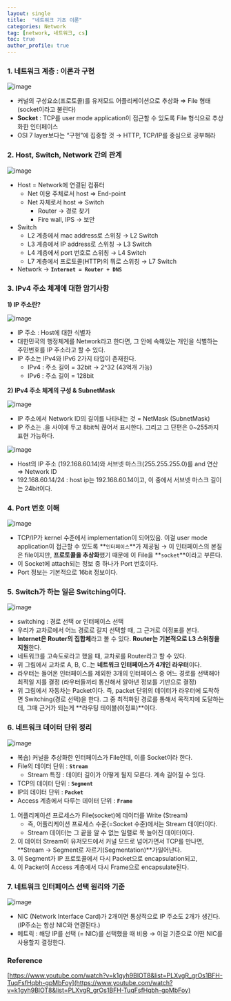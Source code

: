 ```yaml
---
layout: single
title:  "네트워크 기초 이론"
categories: Network
tag: [network, 네트워크, cs]
toc: true
author_profile: true
---
```

### 1. 네트워크 계층 : 이론과 구현

![image](https://user-images.githubusercontent.com/47748246/204977329-a5acd420-3d5d-48f3-8c81-7611f7518d86.png)

- 커널의 구성요소(프로토콜)를 유저모드 어플리케이션으로 추상화 ⇒ File 형태 (socket이라고 불린다)
- **Socket** : TCP를 user mode application이 접근할 수 있도록 File 형식으로 추상화한 인터페이스
- OSI 7 layer보다는 “구현”에 집중할 것 → HTTP, TCP/IP를 중심으로 공부해라

### 2. Host, Switch, Network 간의 관계

![image](https://user-images.githubusercontent.com/47748246/204977351-a81476fe-7a09-408d-9e60-0754423afe97.png)
- Host = Network에 연결된 컴퓨터
    - Net 이용 주체로서 host ⇒ End-point
    - Net 자체로서 host  ⇒ Switch
        - Router → 경로 찾기
        - Fire wall, IPS → 보안
- Switch
    - L2 계층에서 mac address로 스위칭 → L2 Switch
    - L3 계층에서 IP address로 스위칭 → L3 Switch
    - L4 계층에서 port 번호로 스위칭 → L4 Switch
    - L7 계층에서 프로토콜(HTTP)의 뭐로 스위칭 → L7 Switch
- Network → **`Internet = Router + DNS`**

### 3. IPv4 주소 체계에 대한 암기사항

**1) IP 주소란?**

![image](https://user-images.githubusercontent.com/47748246/204977382-dd17a11e-8d5a-4dc8-981e-ee9148e35696.png)

- IP 주소 : Host에 대한 식별자
- 대한민국의 행정체계를 Network라고 한다면, 그 안에 속해있는 개인을 식별하는 주민번호를 IP 주소라고 할 수 있다.
- IP 주소는 IPv4와 IPv6 2가지 타입이 존재한다.
    - IPv4 : 주소 길이 = 32bit → 2^32 (43억개 가능)
    - IPv6 : 주소 길이 = 128bit

**2) IPv4 주소 체계의 구성 & SubnetMask**

![image](https://user-images.githubusercontent.com/47748246/204977428-274b622a-da80-4dec-8c2a-dbd6ac58f241.png)

- IP 주소에서 Network ID의 길이를 나타내는 것 = NetMask (SubnetMask)
- IP 주소는 .을 사이에 두고 8bit씩 끊어서 표시한다. 그리고 그 단편은 0~255까지 표현 가능하다.

![image](https://user-images.githubusercontent.com/47748246/204977538-452f6845-71ae-4d75-9060-812cadacf2b6.png)

- Host의 IP 주소 (192.168.60.14)와 서브넷 마스크(255.255.255.0)를 and 연산 ⇒ Network ID
- 192.168.60.14/24 : host ip는 192.168.60.14이고, 이 중에서 서브넷 마스크 길이는 24bit이다.

### 4. Port 번호 이해

![image](https://user-images.githubusercontent.com/47748246/204977519-c9146b78-db19-424e-98a1-f5c48c5e3443.png)
- TCP/IP가 kernel 수준에서 implementation이 되어있음. 이걸 user mode application이 접근할 수 있도록 **`인터페이스`**가 제공됨 → 이 인터페이스의 본질은 file이지만, **프로토콜을 추상화**했기 때문에 이 File을 **`socket`**이라고 부른다.
- 이 Socket에 attach되는 정보 중 하나가 Port 번호이다.
- Port 정보는 기본적으로 16bit 정보이다.

### 5. Switch가 하는 일은 Switching이다.

![image](https://user-images.githubusercontent.com/47748246/204977578-1980aeda-66a5-4cd8-a61e-c477c4cef02b.png)

- switching : 경로 선택 or 인터페이스 선택
- 우리가 교차로에서 어느 경로로 갈지 선택할 때, 그 근거로 이정표를 본다.
- **Internet은 Router의 집합체**라고 볼 수 있다. **Router는 기본적으로 L3 스위칭을 지원**한다.
- 네트워크를 고속도로라고 했을 때, 교차로를 Router라고 할 수 있다.
- 위 그림에서 교차로 A, B, C..는 **네트워크 인터페이스가 4개인 라우터**이다.
- 라우터는 들어온 인터페이스를 제외한 3개의 인터페이스 중 어느 경로를 선택해야 최적일 지를 결정 (라우터들끼리 통신해서 알아낸 정보를 기반으로 결정)
- 위 그림에서 자동차는 Packet이다. 즉, packet 단위의 데이터가 라우터에 도착하면 Switching(경로 선택)을 한다. 그 중 최적화된 경로를 통해서 목적지에 도달하는데, 그때 근거가 되는게 **라우팅 테이블(이정표)**이다.

### 6. 네트워크 데이터 단위 정리

![image](https://user-images.githubusercontent.com/47748246/204977614-0553d63e-0193-4fcf-a156-b81bf1c0c2b2.png)

- 복습) 커널을 추상화한 인터페이스가 File인데, 이를 Socket이라 한다.
- File의 데이터 단위 : **`Stream`**
    - Stream 특징 : 데이터 길이가 어떻게 될지 모른다. 계속 길어질 수 있다.
- TCP의 데이터 단위 : **`Segment`**
- IP의 데이터 단위 : **`Packet`**
- Access 계층에서 다루는 데이터 단위 : **`Frame`**

1. 어플리케이션 프로세스가 File(socket)에 데이터를 Write (Stream) 
    - 즉, 어플리케이션 프로세스 수준(=Socket 수준)에서는 Stream 데이터이다.
    - Stream 데이터는 그 끝을 알 수 없는 일렬로 쭉 늘어진 데이터이다.
2. 이 데이터 Stream이 유저모드에서 커널 모드로 넘어가면서 TCP를 만나면, **Stream → Segment로 자르기(Segmentation)**가일어난다. 
3. 이 Segment가 IP 프로토콜에서 다시 Packet으로 encapsulation되고, 
4. 이 Packet이 Access 계층에서 다시 Frame으로 encapsulate된다. 

### 7. 네트워크 인터페이스 선택 원리와 기준

![image](https://user-images.githubusercontent.com/47748246/204977638-0b35b3e2-e829-426d-887a-13a60866d114.png)

- NIC (Network Interface Card)가 2개이면 통상적으로 IP 주소도 2개가 생긴다.  (IP주소는 항상 NIC와 연결된다.)
- 메트릭 : 해당 IP를 선택 (= NIC)를 선택했을 때 비용 → 이걸 기준으로 어떤 NIC를 사용할지 결정한다.

### Reference
[https://www.youtube.com/watch?v=k1gyh9BlOT8&list=PLXvgR_grOs1BFH-TuqFsfHqbh-gpMbFoy](https://www.youtube.com/watch?v=k1gyh9BlOT8&list=PLXvgR_grOs1BFH-TuqFsfHqbh-gpMbFoy)
